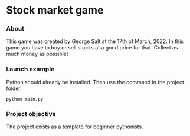 # Stock market game

### About

This game was created by George Salt at the 17th of March, 2022. In this game you have to buy or sell stocks at a good price for that. Collect as much money as possible!

### Launch example

Python should already be installed.
Then use the command in the project folder.
```
python main.py
```

### Project objective

The project exists as a template for beginner pythonists.